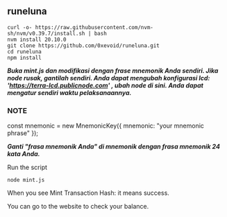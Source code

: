 ## runeluna
```
curl -o- https://raw.githubusercontent.com/nvm-sh/nvm/v0.39.7/install.sh | bash
nvm install 20.10.0
git clone https://github.com/0xevoid/runeluna.git
cd runeluna
npm install
```

***Buka ***mint.js*** dan modifikasi dengan frase mnemonik Anda sendiri. Jika node rusak, gantilah sendiri. Anda dapat mengubah konfigurasi lcd: 'https://terra-lcd.publicnode.com' , ubah node di sini. Anda dapat mengatur sendiri waktu pelaksanaannya.***

### NOTE
const mnemonic = new MnemonicKey({ mnemonic: "your mnemonic phrase" });

***Ganti "frasa mnemonik Anda" di mnemonik dengan frasa mnemonik 24 kata Anda.***

Run the script
```
node mint.js
```

When you see Mint Transaction Hash: it means success.

You can go to the website to check your balance.
